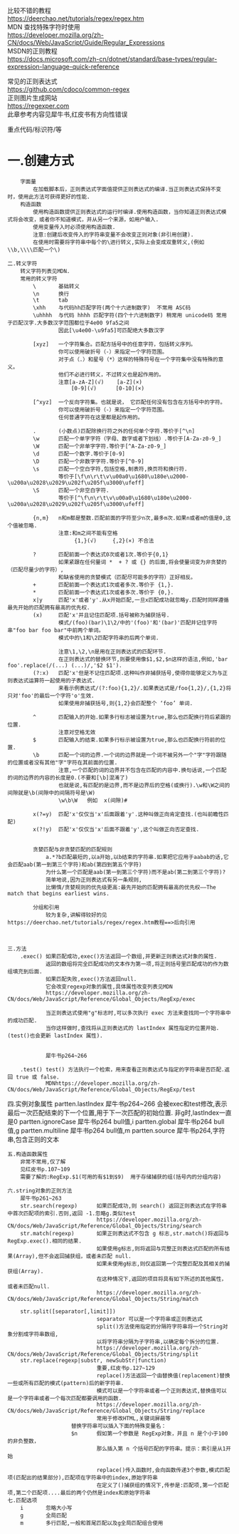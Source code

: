 比较不错的教程  
https://deerchao.net/tutorials/regex/regex.htm  
MDN   查找特殊字符时使用  
https://developer.mozilla.org/zh-CN/docs/Web/JavaScript/Guide/Regular_Expressions  
MSDN的正则教程  
https://docs.microsoft.com/zh-cn/dotnet/standard/base-types/regular-expression-language-quick-reference  
  
常见的正则表达式  
https://github.com/cdoco/common-regex  
正则图片生成网站   
https://regexper.com  
此章参考内容见犀牛书,红皮书有方向性错误  
  
重点代码/标识符/等  

一.创建方式  
===
        字面量  
            在加载脚本后，正则表达式字面值提供正则表达式的编译.当正则表达式保持不变时，使用此方法可获得更好的性能.  
        构造函数  
            使用构造函数提供正则表达式的运行时编译.使用构造函数，当你知道正则表达式模式将会改变，或者你不知道模式，并从另一个来源，如用户输入.
            使用变量传入时必须使用构造函数.
            注意:创建后改变传入的字符串变量不会改变正则对象(非引用创建).
            在使用时需要将字符串中每个的\进行转义,实际上会变成双重转义,(例如\\b,\\\\匹配一个\)
        
    二.转义字符
        转义字符列表见MDN.
        常用的转义字符
            \       基础转义
            \n      换行
            \t      tab
            \xhh    与代码hh匹配字符(两个十六进制数字)  不常用 ASC码
            \uhhhh	与代码 hhhh 匹配字符(四个十六进制数字) 稍常用 unicode码 常用于匹配汉字.大多数汉字范围都位于4e00 9fa5之间
                    因此[\u4e00-\u9fa5]可匹配绝大多数汉字
                    
            [xyz]   一个字符集合。匹配方括号中的任意字符，包括转义序列。
                    你可以使用破折号（-）来指定一个字符范围。
                    对于点（.）和星号（*）这样的特殊符号在一个字符集中没有特殊的意义。
                    他们不必进行转义，不过转义也是起作用的。
                    注意[a-zA-Z](√)    [a-Z](×)
                        [0-9](√)      [0-10](×)
                    
            [^xyz]  一个反向字符集。也就是说， 它匹配任何没有包含在方括号中的字符。
                    你可以使用破折号（-）来指定一个字符范围。
                    任何普通字符在这里都是起作用的。
                    
            .       (小数点)匹配除换行符之外的任何单个字符.等价于[^\n]
            \w      匹配一个单字字符（字母、数字或者下划线）.等价于[A-Za-z0-9_]
            \W      匹配一个非单字字符.等价于[^A-Za-z0-9_]
            \d      匹配一个数字.等价于[0-9]
            \D      匹配一个非数字字符.等价于[^0-9]
            \s      匹配一个空白字符,包括空格,制表符,换页符和换行符.
                    等价于[\f\n\r\t\v\u00a0\u1680\u180e\u2000-\u200a\u2028\u2029\u202f\u205f\u3000\ufeff]
            \S      匹配一个非空白字符.
                    等价于[^\f\n\r\t\v\u00a0\u1680\u180e\u2000-\u200a\u2028\u2029\u202f\u205f\u3000\ufeff]
                    
            {n,m}   n和m都是整数.匹配前面的字符至少n次,最多m次.如果n或者m的值是0,这个值被忽略.
                    注意:和m之间不能有空格
                         {1,}(√)     {,2}(×) 不合法
                         
            ?       匹配前面一个表达式0次或者1次.等价于{0,1}
                    如果紧跟在任何量词 *  + ? 或 {} 的后面,将会使量词变为非贪婪的（匹配尽量少的字符）,
                    和缺省使用的贪婪模式（匹配尽可能多的字符）正好相反。
            +       匹配前面一个表达式1次或者多次.等价于 {1,}.
            *       匹配前面一个表达式1次或者多次.等价于 {0,}.
            x|y     匹配'x'或者'y'.从x开始匹配,一旦x匹配成功就忽略y.匹配时同样遵循最先开始的匹配拥有最高的优先权.
            (x)     匹配'x'并且记住匹配项.括号被称为捕获括号.
                    模式/(foo)(bar)\1\2/中的'(foo)'和'(bar)'匹配并记住字符串"foo bar foo bar"中前两个单词。
                    模式中的\1和\2匹配字符串的后两个单词.
                    
                    注意\1,\2,\n是用在正则表达式的匹配环节.
                    在正则表达式的替换环节,则要使用像$1,$2,$n这样的语法,例如,'bar foo'.replace(/(...) (...)/,'$2 $1').
            (?:x)   匹配'x'但是不记住匹配项.这种叫作非捕获括号,使得你能够定义为与正则表达式运算符一起使用的子表达式.
                    来看示例表达式/(?:foo){1,2}/.如果表达式是/foo{1,2}/,{1,2}将只对'foo'的最后一个字符'o'生效.
                    如果使用非捕获括号,则{1,2}会匹配整个 ‘foo’ 单词.
                    
            ^       匹配输入的开始.如果多行标志被设置为true,那么也匹配换行符后紧跟的位置.
                    注意对空格无效
            $       匹配输入的结束.如果多行标示被设置为true,那么也匹配换行符前的位置.
            \b      匹配一个词的边界.一个词的边界就是一个词不被另外一个"字"字符跟随的位置或者没有其他"字"字符在其前面的位置.
                    注意,一个匹配的词的边界并不包含在匹配的内容中.换句话说,一个匹配的词的边界的内容的长度是0.(不要和[\b]混淆了)
                    也就是说,有匹配的是边界,而不是边界后的空格(或换行).\w和\W之间的间隙就是\b(间隙中的间隔符号是\W)
                    \w\b\W   例如  x(间隙)#
                    
            x(?=y)  匹配'x'仅仅当'x'后面跟着'y'.这种叫做正向肯定查找.(也叫前瞻性匹配)
            x(?!y)  匹配'x'仅仅当'x'后面不跟着'y',这个叫做正向否定查找.


            贪婪匹配与非贪婪匹配的匹配规则
                a.*?b匹配最短的,以a开始,以b结束的字符串.如果把它应用于aabab的话,它会匹配aab(第一到第三个字符)和ab(第四到第五个字符)
                为什么第一个匹配是aab(第一到第三个字符)而不是ab(第二到第三个字符)?
                简单地说,因为正则表达式有另一条规则,
                比懒惰/贪婪规则的优先级更高:最先开始的匹配拥有最高的优先权——The match that begins earliest wins.
            
            分组和引用
                较为复杂,讲解得较好的见https://deerchao.net/tutorials/regex/regex.htm教程==>后向引用
                
                
                
    三.方法
        .exec() 如果匹配成功,exec()方法返回一个数组,并更新正则表达式对象的属性.
                返回的数组将完全匹配成功的文本作为第一项,将正则括号里匹配成功的作为数组填充到后面.
                如果匹配失败,exec()方法返回null.
                它会改变regexp对象的属性,具体属性改变列表见MDN  
                https://developer.mozilla.org/zh-CN/docs/Web/JavaScript/Reference/Global_Objects/RegExp/exec
                
                当正则表达式使用"g"标志时,可以多次执行 exec 方法来查找同一个字符串中的成功匹配.
                当你这样做时,查找将从正则表达式的 lastIndex 属性指定的位置开始.(test()也会更新 lastIndex 属性).
                
                
                犀牛书p264~266
                
        .test() test() 方法执行一个检索，用来查看正则表达式与指定的字符串是否匹配.返回 true 或 false.
                MDNhttps://developer.mozilla.org/zh-CN/docs/Web/JavaScript/Reference/Global_Objects/RegExp/test

   四.实例对象属性
        partten.lastIndex      犀牛书p264~266  会被exec和test修改,表示最后一次匹配结束的下一个位置,用于下一次匹配的初始位置.
                               非g时,lastIndex一直是0
        partten.ignoreCase     犀牛书p264 bull值,i
        partten.global         犀牛书p264 bull值,g
        partten.multiline      犀牛书p264 bull值,m
        partten.source         犀牛书p264,字符串,包含正则的文本


    五.构造函数属性
        非常不常用,仅了解
        见红皮书p.107~109
        需要了解的:RegExp.$1(可用的有$1到$9)  用于存储捕获的组(括号内的分组内容)
        
    六.string对象的正则方法
        犀牛书p261~263
        str.search(regexp)      如果匹配成功,则 search() 返回正则表达式在字符串中首次匹配项的索引.否则,返回 -1.忽略g.类似test
                                https://developer.mozilla.org/zh-CN/docs/Web/JavaScript/Reference/Global_Objects/String/search
        str.match(regexp)       如果正则表达式不包含 g 标志,str.match()将返回与RegExp.exec().相同的结果.
                                如果使用g标志,则将返回与完整正则表达式匹配的所有结果(Array),但不会返回捕获组，或者未匹配 null.
                                如果未使用g标志,则仅返回第一个完整匹配及其相关的捕获组(Array).
                                在这种情况下,返回的项目将具有如下所述的其他属性，或者未匹配null.
                                https://developer.mozilla.org/zh-CN/docs/Web/JavaScript/Reference/Global_Objects/String/match
                                
        str.split([separator[,limit]]) 
                                separator 可以是一个字符串或正则表达式
                                split()方法使用指定的分隔符字符串将一个String对象分割成字符串数组,
                                以将字符串分隔为子字符串,以确定每个拆分的位置.
                                https://developer.mozilla.org/zh-CN/docs/Web/JavaScript/Reference/Global_Objects/String/split
        str.replace(regexp|substr, newSubStr|function)
                                重要,红皮书p.127~129
                                replace()方法返回一个由替换值(replacement)替换一些或所有匹配的模式(pattern)后的新字符串.
                                模式可以是一个字符串或者一个正则表达式,替换值可以是一个字符串或者一个每次匹配都要调用的函数.
                                https://developer.mozilla.org/zh-CN/docs/Web/JavaScript/Reference/Global_Objects/String/replace
                                常用于修改HTML,关键词屏蔽等
                        替换字符串可以插入下面的特殊变量名：
                        $n      假如第一个参数是 RegExp对象，并且 n 是个小于100的非负整数，
                                那么插入第 n 个括号匹配的字符串。提示：索引是从1开始
                                
                                replace()传入函数时,会向函数传递3个参数,模式匹配项(匹配出的结果部分),匹配项在字符串中的index,原始字符串
                                在定义了()捕获组的情况下,传参是:匹配项,第一个匹配项,第二个匹配项....最后的两个仍然是index和原始字符串
    七.匹配选项
        i       忽略大小写
        g       全局匹配
        m       多行匹配,一般和首尾匹配以及g全局匹配组合使用
